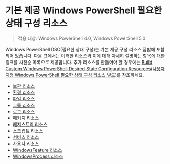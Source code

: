 # 기본 제공 Windows PowerShell 필요한 상태 구성 리소스

> 적용 대상: Windows PowerShell 4.0, Windows PowerShell 5.0

Windows PowerShell DSC(필요한 상태 구성)는 기본 제공 구성 리소스 집합에 포함되어 있습니다. 다음 표에서는 이러한 리소스와 이에 대해 자세히 설명하는 항목에 대한 링크를 사전순 목록으로 제공합니다. 추가 리소스를 만들어야 할 경우에는 [Build Custom Windows PowerShell Desired State Configuration Resources(사용자 지정 Windows PowerShell 필요한 상태 구성 리소스 빌드)](authoringResource.md)를 참조하세요.

* [보관 리소스](archiveResource.md)
* [환경 리소스](environmentResource.md)
* [파일 리소스](fileResource.md)
* [그룹 리소스](groupResource.md)
* [로그 리소스](logResource.md)
* [패키지 리소스](packageResource.md)
* [레지스트리 리소스](registryResource.md)
* [스크립트 리소스](scriptResource.md)
* [서비스 리소스](serviceResource.md)
* [사용자 리소스](userResource.md)
* [WindowsFeature 리소스](windowsfeatureResource.md)
* [WindowsProcess 리소스](windowsProcessResource.md)


<!--HONumber=Apr16_HO2-->


